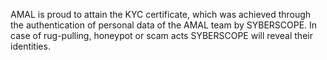 AMAL is proud to attain the KYC certificate, which was achieved through the authentication of personal data of the AMAL team by SYBERSCOPE. In case of rug-pulling, honeypot or scam acts SYBERSCOPE will reveal their identities.
